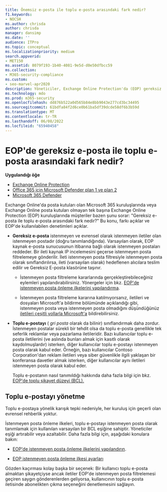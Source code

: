 ```yaml
---
title: Önemsiz e-posta ile toplu e-posta arasındaki fark nedir?
f1.keywords:
- NOCSH
ms.author: chrisda
author: chrisda
manager: dansimp
ms.date: ''
audience: ITPro
ms.topic: conceptual
ms.localizationpriority: medium
search.appverid:
- MET150
ms.assetid: 8079f193-1b40-4081-9e5d-d0e50dfbcc59
ms.collection:
- M365-security-compliance
ms.custom:
- seo-marvel-apr2020
description: Yöneticiler, Exchange Online Protection'da (EOP) gereksiz e-posta (istenmeyen posta) ile toplu e-posta (gri posta) arasındaki farklar hakkında bilgi edinebilir.
ms.technology: mdo
ms.prod: m365-security
ms.openlocfilehash: dd876b522a0d565b84e8bb9043e277cd3bc34495
ms.sourcegitcommit: 61bdfa84f2d6ce0b61ba5df39dcde58df6b3b59d
ms.translationtype: MT
ms.contentlocale: tr-TR
ms.lasthandoff: 06/08/2022
ms.locfileid: "65940458"
---
```

# <a name="whats-the-difference-between-junk-email-and-bulk-email-in-eop"></a>EOP'de gereksiz e-posta ile toplu e-posta arasındaki fark nedir?

**Uygulandığı öğe**
- [Exchange Online Protection](exchange-online-protection-overview.md)
- [Office 365 için Microsoft Defender plan 1 ve plan 2](defender-for-office-365.md)
- [Microsoft 365 Defender](../defender/microsoft-365-defender.md)

Exchange Online'da posta kutuları olan Microsoft 365 kuruluşlarında veya Exchange Online posta kutuları olmayan tek başına Exchange Online Protection (EOP) kuruluşlarında müşteriler bazen şunu sorar: "Gereksiz e-posta ile toplu e-posta arasındaki fark nedir?" Bu konu, farkı açıklar ve EOP'de kullanılabilen denetimleri açıklar.

- **Gereksiz e-posta** istenmeyen ve evrensel olarak istenmeyen iletiler olan istenmeyen postadır (doğru tanımlandığında). Varsayılan olarak, EOP kaynak e-posta sunucusunun itibarına bağlı olarak istenmeyen postaları reddeder. Bir ileti kaynak IP incelemesini geçerse istenmeyen posta filtrelemeye gönderilir. İleti istenmeyen posta filtresiyle istenmeyen posta olarak sınıflandırılırsa, ileti (varsayılan olarak) hedeflenen alıcılara teslim edilir ve Gereksiz E-posta klasörüne taşınır.

  - İstenmeyen posta filtreleme kararlarında gerçekleştirebileceğiniz eylemleri yapılandırabilirsiniz. Yönergeler için bkz. [EOP'de istenmeyen posta önleme ilkelerini yapılandırma](configure-your-spam-filter-policies.md).

  - İstenmeyen posta filtreleme kararına katılmıyorsanız, iletileri ve dosyaları Microsoft'a bildirme bölümünde açıklandığı gibi, istenmeyen posta veya istenmeyen posta olmadığını düşündüğünüz [iletileri çeşitli yollarla Microsoft'a](report-junk-email-messages-to-microsoft.md) bildirebilirsiniz.

- **Toplu e-postayı** ( _gri posta_ olarak da bilinir) sınıflandırmak daha zordur. İstenmeyen postalar sürekli bir tehdit olsa da toplu e-posta genellikle tek seferlik reklamlar veya pazarlama iletileridir. Bazı kullanıcılar toplu e-posta iletilerini (ve aslında bunları almak için kasıtlı olarak kaydolmuşlardır) isterken, diğer kullanıcılar toplu e-postayı istenmeyen posta olarak kabul eder. Örneğin, bazı kullanıcılar Contoso Corporation'dan reklam iletileri veya siber güvenlikle ilgili yaklaşan bir konferansa davetler almak isterken, diğer kullanıcılar aynı iletileri istenmeyen posta olarak kabul eder.

  Toplu e-postanın nasıl tanımıldığı hakkında daha fazla bilgi için bkz. [EOP'de toplu şikayet düzeyi (BCL).](bulk-complaint-level-values.md)

## <a name="how-to-manage-bulk-email"></a>Toplu e-postayı yönetme

Toplu e-postaya yönelik karışık tepki nedeniyle, her kuruluş için geçerli olan evrensel rehberlik yoktur.

İstenmeyen posta önleme ilkeleri, toplu e-postayı istenmeyen posta olarak tanımlamak için kullanılan varsayılan bir BCL eşiğine sahiptir. Yöneticiler eşiği artırabilir veya azaltabilir. Daha fazla bilgi için, aşağıdaki konulara bakın:

- [EOP'de istenmeyen posta önleme ilkelerini yapılandırın](configure-your-spam-filter-policies.md).

- [EOP istenmeyen posta önleme ilkesi ayarları](recommended-settings-for-eop-and-office365.md#eop-anti-spam-policy-settings)

Gözden kaçırması kolay başka bir seçenek: Bir kullanıcı toplu e-posta almaktan şikayetçiyse ancak iletiler EOP'de istenmeyen posta filtrelemesi geçiren saygın gönderenlerden geliyorsa, kullanıcının toplu e-posta iletisinde abonelikten çıkma seçeneğini denetlemesini sağlayın.
